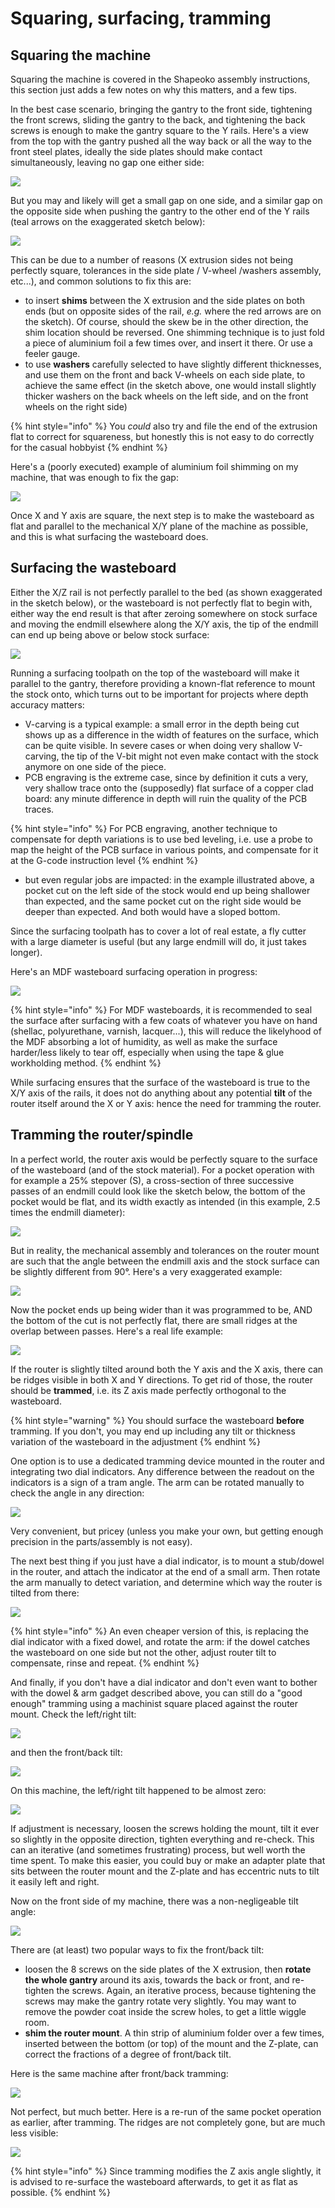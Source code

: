 # Squaring, surfacing, tramming

## Squaring the machine

Squaring the machine is covered in the Shapeoko assembly instructions, this section just adds a few notes on why this matters, and a few tips.

In the best case scenario, bringing the gantry to the front side, tightening the front screws, sliding the gantry to the back, and tightening the back screws is enough to make the gantry square to the Y rails. Here's a view from the top with the gantry pushed all the way back or all the way to the front steel plates, ideally the side plates should make contact simultaneously, leaving no gap one either side:

![](.gitbook/assets/squaring_gantry_ok.png)

But you may and likely will get a small gap on one side, and a similar gap on the opposite side when pushing the gantry to the other end of the Y rails \(teal arrows on the exaggerated sketch below\):

![](.gitbook/assets/squaring_gantry_ko.png)

This can be due to a number of reasons \(X extrusion sides not being perfectly square, tolerances in the side plate / V-wheel /washers assembly, etc...\), and common solutions to fix this are:

* to insert **shims** between the X extrusion and the side plates on both ends \(but on opposite sides of the rail, _e.g._ where the red arrows are on the sketch\). Of course, should the skew be in the other direction, the shim location should be reversed. One shimming technique is to just fold a piece of aluminium foil a few times over, and insert it there. Or use a feeler gauge.
* to use **washers** carefully selected to have slightly different thicknesses, and use them on the front and back V-wheels on each side plate, to achieve the same effect \(in the sketch above, one would install slightly thicker washers on the back wheels on the left side, and on the front wheels on the right side\)

{% hint style="info" %}
You _could_ also try and file the end of the extrusion flat to correct for squareness, but honestly this is not easy to do correctly for the casual hobbyist
{% endhint %}

Here's a \(poorly executed\) example of aluminium foil shimming on my machine, that was enough to fix the gap:

![](.gitbook/assets/squaring_gantry_shimming.png)

Once X and Y axis are square, the next step is to make the wasteboard as flat and parallel to the mechanical X/Y plane of the machine as possible, and this is what surfacing the wasteboard does.

## Surfacing the wasteboard

Either the X/Z rail is not perfectly parallel to the bed \(as shown exaggerated in the sketch below\), or the wasteboard is not perfectly flat to begin with, either way the end result is that after zeroing somewhere on stock surface and moving the endmill elsewhere along the X/Y axis, the tip of the endmill can end up being above or below stock surface: 

![](.gitbook/assets/surfacing_initial_state.png)

Running a surfacing toolpath on the top of the wasteboard will make it parallel to the gantry, therefore providing a known-flat reference to mount the stock onto, which turns out to be important for projects where depth accuracy matters:

* V-carving is a typical example: a small error in the depth being cut shows up as a difference in the width of features on the surface, which can be quite visible. In severe cases or when doing very shallow V-carving, the tip of the V-bit might not even make contact with the stock anymore on one side of the piece.
* PCB engraving is the extreme case, since by definition it cuts a very, very shallow trace onto the \(supposedly\) flat surface of a copper clad board: any minute difference in depth will ruin the quality of the PCB traces.

{% hint style="info" %}
For PCB engraving, another technique to compensate for depth variations is to use bed leveling, i.e. use a probe to map the height of the PCB surface in various points, and compensate for it at the G-code instruction level
{% endhint %}

* but even regular jobs are impacted: in the example illustrated above, a pocket cut on the left side of the stock would end up being shallower than expected, and the same pocket cut on the right side would be deeper than expected. And both would have a sloped bottom.

Since the surfacing toolpath has to cover a lot of real estate, a fly cutter with a large diameter is useful \(but any large endmill will do, it just takes longer\).

Here's an MDF wasteboard surfacing operation in progress:

![](.gitbook/assets/resurfacing.png)

{% hint style="info" %}
For MDF wasteboards, it is recommended to seal the surface after surfacing with a few coats of whatever you have on hand \(shellac, polyurethane, varnish, lacquer...\), this will reduce the likelyhood of the MDF absorbing a lot of humidity, as well as make the surface harder/less likely to tear off, especially when using the tape & glue workholding method.
{% endhint %}

While surfacing ensures that the surface of the wasteboard is true to the X/Y axis of the rails, it does not do anything about any potential **tilt** of the router itself around the X or Y axis: hence the need for tramming the router.

## Tramming the router/spindle

In a perfect world, the router axis would be perfectly square to the surface of the wasteboard \(and of the stock material\). For a pocket operation with for example a 25% stepover \(S\), a cross-section of three successive passes of an endmill could look like the sketch below, the bottom of the pocket would be flat, and its width exactly as intended \(in this example, 2.5 times the endmill diameter\):

![](.gitbook/assets/tramming_perfect_case.png)

But in reality, the mechanical assembly and tolerances on the router mount are such that the angle between the endmill axis and the stock surface can be slightly different from 90°. Here's a very exaggerated example:

![](.gitbook/assets/tramming_bad_case.png)

Now the pocket ends up being wider than it was programmed to be, AND the bottom of the cut is not perfectly flat, there are small ridges at the overlap between passes.  Here's a real life example:

![](.gitbook/assets/spindle_alignment_xaxis_marks.png)

If the router is slightly tilted around both the Y axis and the X axis, there can be ridges visible in both X and Y directions. To get rid of those, the router should be **trammed**, i.e. its Z axis made perfectly orthogonal to the wasteboard. 

{% hint style="warning" %}
You should surface the wasteboard **before** tramming. If you don't, you may end up including any tilt or thickness variation of the wasteboard in the adjustment
{% endhint %}

One option is to use a dedicated tramming device mounted in the router and integrating two dial indicators. Any difference between the readout on the indicators is a sign of a tram angle. The arm can be rotated manually to check the angle in any direction:

![](.gitbook/assets/tramming_highend_tramming_system.png)

Very convenient, but pricey \(unless you make your own, but getting enough precision in the parts/assembly is not easy\).

The next best thing if you just have a dial indicator, is to mount a stub/dowel in the router, and attach the indicator at the end of a small arm. Then rotate the arm manually to detect variation, and determine which way the router is tilted from there:

![](.gitbook/assets/tramming_custom_tramming_system.png)

{% hint style="info" %}
An even cheaper version of this, is replacing the dial indicator with a fixed dowel, and rotate the arm: if the dowel catches the wasteboard on one side but not the other, adjust router tilt to compensate, rinse and repeat.
{% endhint %}

And finally, if you don't have a dial indicator and don't even want to bother with the dowel & arm gadget described above, you can still do a "good enough" tramming using a machinist square placed against the router mount. Check the left/right tilt:

![](.gitbook/assets/spindle_alignment_check_yaxis_overview.png)

and then the front/back tilt:

![](.gitbook/assets/spindle_alignment_check_xaxis_overview.png)

On this machine, the left/right tilt happened to be almost zero:

![](.gitbook/assets/spindle_alignment_check_yaxis.png)

If adjustment is necessary, loosen the screws holding the mount, tilt it ever so slightly in the opposite direction, tighten everything and re-check. This can an iterative \(and sometimes frustrating\) process, but well worth the time spent. To make this easier, you could buy or make an adapter plate that sits between the router mount and the Z-plate and has eccentric nuts to tilt it easily left and right.

Now on the front side of my machine, there was a non-negligeable tilt angle:

![](.gitbook/assets/spindle_alignment_check_xaxis_before.png)

There are \(at least\) two popular ways to fix the front/back tilt:

* loosen the 8 screws on the side plates of the X extrusion, then **rotate the whole gantry** around its axis, towards the back or front, and re-tighten the screws. Again, an iterative process, because tightening the screws may make the gantry rotate very slightly. You may want to remove the powder coat inside the screw holes, to get a little wiggle room.
* **shim the router mount**. A thin strip of aluminium folder over a few times, inserted between the bottom \(or top\) of the mount and the Z-plate, can correct the fractions of a degree of front/back tilt. 

Here is the same machine after front/back tramming:

![](.gitbook/assets/spindle_alignment_check_xaxis_after.png)

Not perfect, but much better. Here is a re-run of the same pocket operation as earlier, after tramming. The ridges are not completely gone, but are much less visible:

![](.gitbook/assets/oakbox_detail.png)

{% hint style="info" %}
Since tramming modifies the Z axis angle slightly, it is advised to re-surface the wasteboard afterwards, to get it as flat as possible.
{% endhint %}

